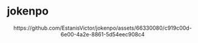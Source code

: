 # jokenpo

<center>
  https://github.com/EstanisVictor/jokenpo/assets/66330080/c919c00d-6e00-4a2e-8861-5d54eec908c4
</center>


